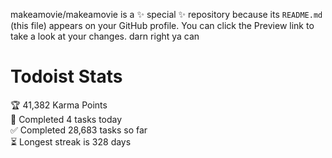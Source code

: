 makeamovie/makeamovie is a ✨ special ✨ repository because its `README.md` (this file) appears on your GitHub profile.
You can click the Preview link to take a look at your changes. darn right ya can

# Todoist Stats

<!-- TODO-IST:START -->
🏆  41,382 Karma Points           
🌸  Completed 4 tasks today           
✅  Completed 28,683 tasks so far           
⏳  Longest streak is 328 days
<!-- TODO-IST:END -->